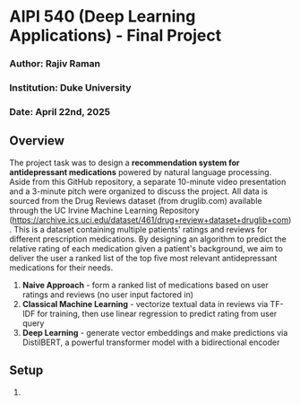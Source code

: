 # AIPI 540 (Deep Learning Applications) - Final Project
### Author: Rajiv Raman
### Institution: Duke University
### Date: April 22nd, 2025

## Overview

The project task was to design a **recommendation system for antidepressant medications** powered by natural language processing. Aside from this GitHub repository, a separate 10-minute video presentation and a 3-minute pitch were organized to discuss the project. All data is sourced from the Drug Reviews dataset (from druglib.com) available through the UC Irvine Machine Learning Repository (https://archive.ics.uci.edu/dataset/461/drug+review+dataset+druglib+com). This is a dataset containing multiple patients' ratings and reviews for different prescription medications. By designing an algorithm to predict the relative rating of each medication given a patient's background, we aim to deliver the user a ranked list of the top five most relevant antidepressant medications for their needs.

1. **Naive Approach** - form a ranked list of medications based on user ratings and reviews (no user input factored in)
2. **Classical Machine Learning** - vectorize textual data in reviews via TF-IDF for training, then use linear regression to predict rating from user query
3. **Deep Learning** - generate vector embeddings and make predictions via DistilBERT, a powerful transformer model with a bidirectional encoder

## Setup

1. 
